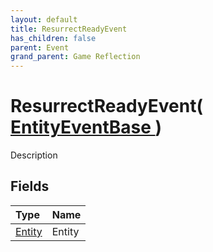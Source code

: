 ```yaml
---
layout: default
title: ResurrectReadyEvent
has_children: false
parent: Event
grand_parent: Game Reflection
---
```

# ResurrectReadyEvent( [ EntityEventBase ](/riftbreaker-wiki/docs/game-reflection/events/entity_event_base/) )
Description 

## Fields

| Type | Name |
|:----------|:--------------|
| [Entity](/riftbreaker-wiki/docs/game-reflection/classes/entity/) | Entity |

